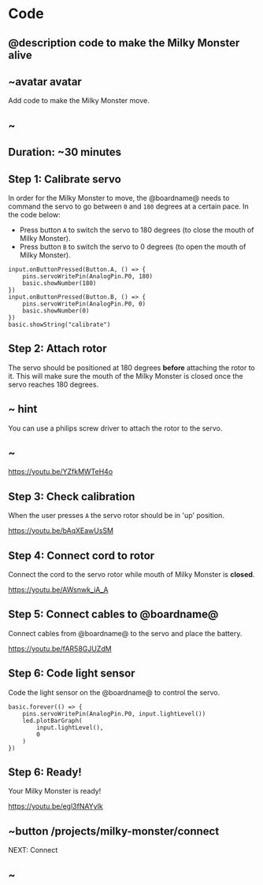 # Code
## @description code to make the Milky Monster alive

## ~avatar avatar

Add code to make the Milky Monster move.

## ~

## Duration: ~30 minutes

## Step 1: Calibrate servo

In order for the Milky Monster to move, the @boardname@ needs to command the servo to go between ``0`` and ``180`` degrees at a certain pace. In the code below:
- Press button ``A`` to switch the servo to 180 degrees (to close the mouth of Milky Monster). 
- Press button ``B`` to switch the servo to 0 degrees (to open the mouth of Milky Monster). 

```blocks
input.onButtonPressed(Button.A, () => {
    pins.servoWritePin(AnalogPin.P0, 180)
    basic.showNumber(180)
})
input.onButtonPressed(Button.B, () => {
    pins.servoWritePin(AnalogPin.P0, 0)
    basic.showNumber(0)
})
basic.showString("calibrate")

```

## Step 2: Attach rotor

The servo should be positioned at 180 degrees **before** attaching the rotor to it. This will make sure the mouth of the Milky Monster is closed once the servo reaches 180 degrees. 

## ~ hint

You can use a philips screw driver to attach the rotor to the servo. 

## ~

https://youtu.be/YZfkMWTeH4o

## Step 3: Check calibration

When the user presses ``A`` the servo rotor should be in 'up' position. 

https://youtu.be/bAqXEawUsSM

## Step 4: Connect cord to rotor

Connect the cord to the servo rotor while mouth of Milky Monster is **closed**.

https://youtu.be/AWsnwk_iA_A

## Step 5: Connect cables to @boardname@

Connect cables from @boardname@ to the servo and place the battery.

https://youtu.be/fAR58GJUZdM

## Step 6: Code light sensor

Code the light sensor on the @boardname@ to control the servo.

```blocks
basic.forever(() => {
    pins.servoWritePin(AnalogPin.P0, input.lightLevel())
    led.plotBarGraph(
        input.lightLevel(),
        0
    )
})
```

## Step 6: Ready!

Your Milky Monster is ready!

https://youtu.be/egl3fNAYylk

## ~button /projects/milky-monster/connect
NEXT: Connect
## ~